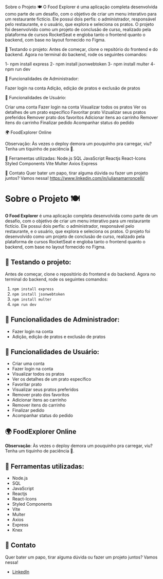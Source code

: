 Sobre o Projeto 🍽️
O Food Explorer é uma aplicação completa desenvolvida como parte de um desafio, com o objetivo de criar um menu interativo para um restaurante fictício.
Ele possui dois perfis: o administrador, responsável pelo restaurante, e o usuário, que explora e seleciona os pratos. 
O projeto foi desenvolvido como um projeto de conclusão de curso, realizado pela plataforma de cursos RocketSeat e engloba tanto o frontend quanto o backend, com base no layout fornecido no Figma.



🧭 Testando o projeto:
Antes de começar, clone o repsitório do frontend e do backend. 
Agora no terminal do backend, rode os seguintes comandos:

1- npm install express
2- npm install jsonwebtoken
3- npm install multer
4- npm run dev 


🔨 Funcionalidades de Administrador: 

Fazer login na conta
Adição, edição de pratos e exclusão de pratos


🔨 Funcionalidades de Usuário: 

Criar uma conta
Fazer login na conta
Visualizar todos os pratos
Ver os detalhes de um prato específico
Favoritar prato
Vizualizar seus pratos preferidos
Remover prato dos favoritos
Adicionar itens ao carrinho
Remover itens do carrinho
Finalizar pedido
Acompanhar status do pedido

🌍 FoodExplorer Online 

Observação: Às vezes o deploy demora um pouquinho pra carregar, viu? Tenha um tiquinho de paciência 🙈.


🧪 Ferramentas utilizadas:
Node.js
SQL
JavaScript
Reactjs
React-Icons
Styled Components
Vite
Multer
Axios
Express



💌 Contato 
Quer bater um papo, tirar alguma dúvida ou fazer um projeto juntos? Vamos nessa!
  https://www.linkedin.com/in/julianamarroncelli/
# Sobre o Projeto 🍽️

**O Food Explorer** é uma aplicação completa desenvolvida como parte de um desafio, com o objetivo de criar um menu interativo para um restaurante fictício. Ele possui dois perfis: o administrador, responsável pelo restaurante, e o usuário, que explora e seleciona os pratos. O projeto foi desenvolvido como um projeto de conclusão de curso, realizado pela plataforma de cursos RocketSeat e engloba tanto o frontend quanto o backend, com base no layout fornecido no Figma.

## 🧭 Testando o projeto:

Antes de começar, clone o repositório do frontend e do backend. Agora no terminal do backend, rode os seguintes comandos:

1. `npm install express`
2. `npm install jsonwebtoken`
3. `npm install multer`
4. `npm run dev`

## 🔨 Funcionalidades de Administrador:

- Fazer login na conta
- Adição, edição de pratos e exclusão de pratos

## 🔨 Funcionalidades de Usuário:

- Criar uma conta
- Fazer login na conta
- Visualizar todos os pratos
- Ver os detalhes de um prato específico
- Favoritar prato
- Visualizar seus pratos preferidos
- Remover prato dos favoritos
- Adicionar itens ao carrinho
- Remover itens do carrinho
- Finalizar pedido
- Acompanhar status do pedido

## 🌍 FoodExplorer Online 

**Observação**: Às vezes o deploy demora um pouquinho pra carregar, viu? Tenha um tiquinho de paciência 🙈.

## 🧪 Ferramentas utilizadas:

- Node.js
- SQL
- JavaScript
- Reactjs
- React-Icons
- Styled Components
- Vite
- Multer
- Axios
- Express
- Knex

## 💌 Contato 

Quer bater um papo, tirar alguma dúvida ou fazer um projeto juntos? Vamos nessa!
- [LinkedIn](https://www.linkedin.com/in/julianamarroncelli/)
